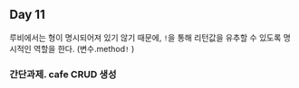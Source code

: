 ## Day 11

루비에서는 형이 명시되어져 있기 않기 때문에, `!`을 통해 리턴값을 유추할 수 있도록 명시적인 역할을 한다. (변수.method`!`  )



### 간단과제. cafe CRUD 생성




